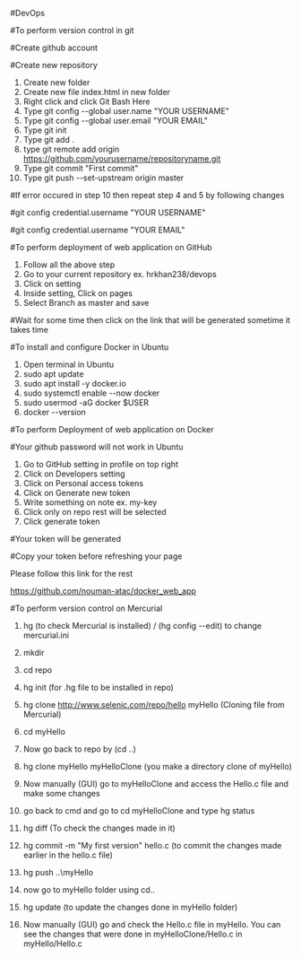 #DevOps

#To perform version control in git

#Create github account

#Create new repository

1. Create new folder
2. Create new file index.html in new folder
3. Right click and click Git Bash Here
4. Type git config --global user.name "YOUR USERNAME"
5. Type git config --global user.email "YOUR EMAIL"
6. Type git init
7. Type git add .
8. type git remote add origin https://github.com/yourusername/repositoryname.git
9. Type git commit "First commit"
10. Type git push --set-upstream origin master

#If error occured in step 10 then repeat step 4 and 5 by following changes

#git config credential.username "YOUR USERNAME"

#git config credential.username "YOUR EMAIL"



#To perform deployment of web application on GitHub

1. Follow all the above step
2. Go to your current repository ex. hrkhan238/devops
3. Click on setting
4. Inside setting, Click on pages
5. Select Branch as master and save

#Wait for some time then click on the link that will be generated sometime it takes time 


#To install and configure Docker in Ubuntu
1. Open terminal in Ubuntu
2. sudo apt update
3. sudo apt install -y docker.io
4. sudo systemctl enable --now docker
5. sudo usermod -aG docker $USER
6. docker --version


#To perform Deployment of web application on Docker

#Your github password will not work in Ubuntu
1. Go to GitHub setting in profile on top right
2. Click on Developers setting
3. Click on Personal access tokens
4. Click on Generate new token
5. Write something on note ex. my-key
6. Click only on repo rest will be selected
7. Click generate token

#Your token will be generated

#Copy your token before refreshing your page

Please follow this link for the rest

https://github.com/nouman-atac/docker_web_app


#To perform version control on Mercurial

1) hg (to check Mercurial is installed) / (hg config --edit) to change mercurial.ini

2) mkdir

3) cd repo

4) hg init (for .hg file to be installed in repo)

5) hg clone http://www.selenic.com/repo/hello myHello (Cloning file from Mercurial)

6) cd myHello

8) Now go back to repo by (cd ..)

9) hg clone myHello myHelloClone (you make a directory clone of myHello)

10) Now manually (GUI) go to myHelloClone and access the Hello.c file and make some changes

11) go back to cmd and go to cd myHelloClone and type hg status

12) hg diff (To check the changes made in it)

13) hg commit -m "My first version" hello.c (to commit the changes made earlier in the hello.c file)

14) hg push ..\myHello

15) now go to myHello folder using cd..

16) hg update (to update the changes done in myHello folder)

17) Now manually (GUI) go and check the Hello.c file in myHello. You can see the changes that were done in myHelloClone/Hello.c in myHello/Hello.c
